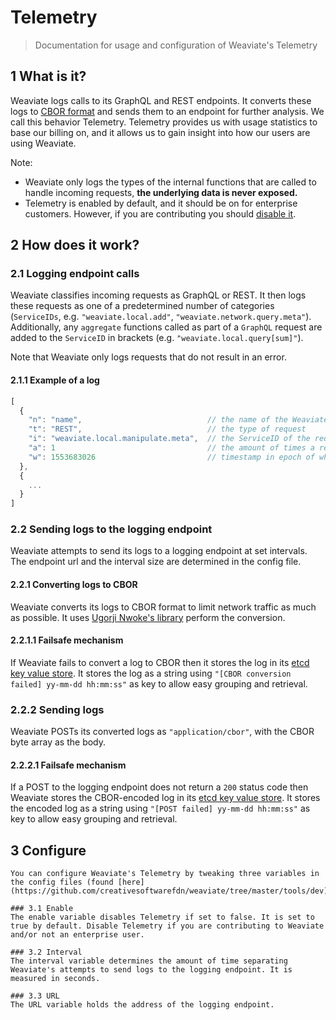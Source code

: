 # Telemetry
> Documentation for usage and configuration of Weaviate's Telemetry

## 1 What is it?

Weaviate logs calls to its GraphQL and REST endpoints. It converts these logs to [CBOR format](http://cbor.io/) and sends them to an endpoint for further analysis. We call this behavior Telemetry. Telemetry provides us with usage statistics to base our billing on, and it allows us to gain insight into how our users are using Weaviate.

Note:
- Weaviate only logs the types of the internal functions that are called to handle incoming requests, **the underlying data is never exposed.**
- Telemetry is enabled by default, and it should be on for enterprise customers. However, if you are contributing you should [disable it](https://github.com/creativesoftwarefdn/weaviate/feature/monitoring-service/docs/en/contribute/telemetry#L51).

## 2 How does it work?

### 2.1 Logging endpoint calls
Weaviate classifies incoming requests as GraphQL or REST. It then logs these requests as one of a predetermined number of categories (`ServiceIDs`, e.g. `"weaviate.local.add"`, `"weaviate.network.query.meta"`). Additionally, any `aggregate` functions called as part of a `GraphQL` request are added to the `ServiceID` in brackets (e.g. `"weaviate.local.query[sum]"`).

Note that Weaviate only logs requests that do not result in an error.

#### 2.1.1 Example of a log

```js
[
  {
    "n": "name", 							// the name of the Weaviate instance
    "t": "REST", 							// the type of request
    "i": "weaviate.local.manipulate.meta", 	// the ServiceID of the request
    "a": 1 									// the amount of times a request with this type and ServiceID occurred since previous log was sent to the logging endpoint
    "w": 1553683026							// timestamp in epoch of when this log is sent to the logging endpoint (this is set when the log is sent)
  },
  {
    ...
  }
]
```

### 2.2 Sending logs to the logging endpoint
Weaviate attempts to send its logs to a logging endpoint at set intervals. The endpoint url and the interval size are determined in the config file.

#### 2.2.1 Converting logs to CBOR
Weaviate converts its logs to CBOR format to limit network traffic as much as possible. It uses [Ugorji Nwoke's library](https://github.com/ugorji/go/tree/master/codec) perform the conversion.

#### 2.2.1.1 Failsafe mechanism
If Weaviate fails to convert a log to CBOR then it stores the log in its [etcd key value store](https://coreos.com/etcd/). It stores the log as a string using `"[CBOR conversion failed] yy-mm-dd hh:mm:ss"` as key to allow easy grouping and retrieval.

### 2.2.2 Sending logs
Weaviate POSTs its converted logs as `"application/cbor"`, with the CBOR byte array as the body.

#### 2.2.2.1 Failsafe mechanism
If a POST to the logging endpoint does not return a `200` status code then Weaviate stores the CBOR-encoded log in its [etcd key value store](https://coreos.com/etcd/). It stores the encoded log as a string using `"[POST failed] yy-mm-dd hh:mm:ss"` as key to allow easy grouping and retrieval.

## 3 Configure
	You can configure Weaviate's Telemetry by tweaking three variables in the config files (found [here](https://github.com/creativesoftwarefdn/weaviate/tree/master/tools/dev). 
	
	### 3.1 Enable
	The enable variable disables Telemetry if set to false. It is set to true by default. Disable Telemetry if you are contributing to Weaviate and/or not an enterprise user.
	
	### 3.2 Interval
	The interval variable determines the amount of time separating Weaviate's attempts to send logs to the logging endpoint. It is measured in seconds.
	
	### 3.3 URL
	The URL variable holds the address of the logging endpoint.
